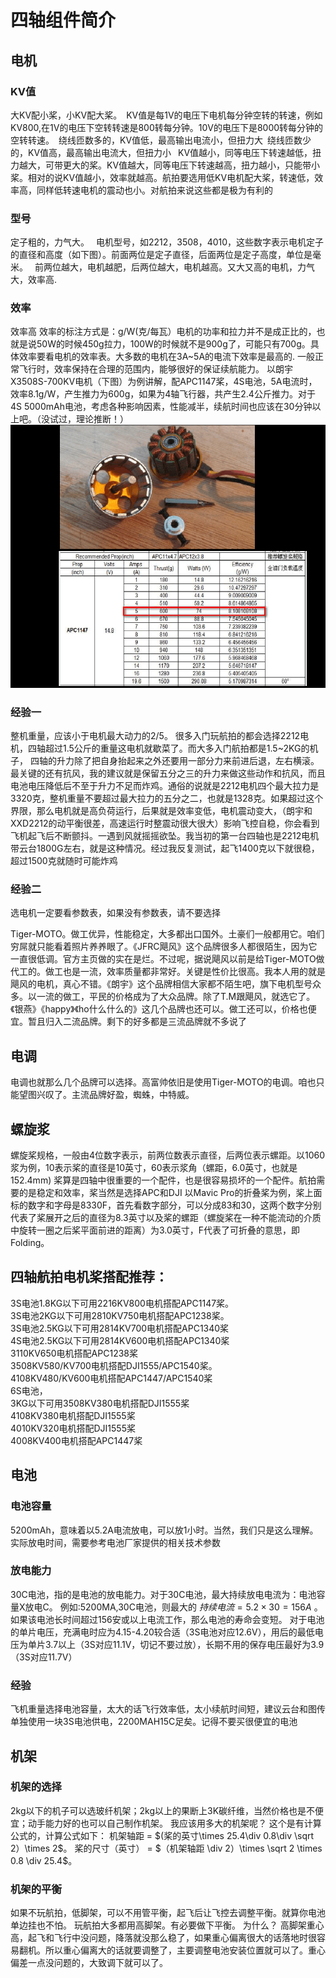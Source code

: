 # 四轴组件简介
##  电机
### KV值 
大KV配小桨，小KV配大桨。 KV值是每1V的电压下电机每分钟空转的转速，例如KV800,在1V的电压下空转转速是800转每分钟。10V的电压下是8000转每分钟的空转转速。 绕线匝数多的，KV值低，最高输出电流小，但扭力大 绕线匝数少的，KV值高，最高输出电流大，但扭力小 
KV值越小，同等电压下转速越低，扭力越大，可带更大的桨。KV值越大，同等电压下转速越高，扭力越小，只能带小桨。相对的说KV值越小，效率就越高。航拍要选用低KV电机配大桨，转速低，效率高，同样低转速电机的震动也小。对航拍来说这些都是极为有利的

### 型号 
定子粗的，力气大。 
电机型号，如2212，3508，4010，这些数字表示电机定子的直径和高度（如下图）。前面两位是定子直径，后面两位是定子高度，单位是毫米。 
前两位越大，电机越肥，后两位越大，电机越高。又大又高的电机，力气大，效率高.

### 效率 
效率高 效率的标注方式是：g/W(克/每瓦）电机的功率和拉力并不是成正比的，也就是说50W的时候450g拉力，100W的时候就不是900g了，可能只有700g。具体效率要看电机的效率表。大多数的电机在3A~5A的电流下效率是最高的.
       一般正常飞行时，效率保持在合理的范围内，能够很好的保证续航能力。 以朗宇X3508S-700KV电机（下图）为例讲解，配APC1147桨，4S电池，5A电流时，效率8.1g/W，产生推力为600g，如果为4轴飞行器，共产生2.4公斤推力。对于4S 5000mAh电池，考虑各种影响因素，性能减半，续航时间也应该在30分钟以上吧。（没试过，理论推断！）
![](_v_images/20190407204016453_28171.png)

### 经验一
整机重量，应该小于电机最大动力的2/5。 很多入门玩航拍的都会选择2212电机，四轴超过1.5公斤的重量这电机就歇菜了。而大多入门航拍都是1.5~2KG的机子， 
四轴的升力除了把自身抬起来之外还要用一部分力来前进后退，左右横滚。最关键的还有抗风，我的建议就是保留五分之三的升力来做这些动作和抗风，而且电池电压降低后不至于升力不足而炸鸡。通俗的说就是2212电机四个最大拉力是3320克，整机重量不要超过最大拉力的五分之二，也就是1328克。如果超过这个界限，那么电机就是高负荷运行，后果就是效率变低，电机震动变大，（朗宇和XXD2212的动平衡很差，高速运行时整震动很大很大）影响飞控自稳，你会看到飞机起飞后不断颤抖。一遇到风就摇摇欲坠。我当初的第一台四轴也是2212电机带云台1800G左右，就是这种情况。经过我反复测试，起飞1400克以下就很稳，超过1500克就随时可能炸鸡

### 经验二
选电机一定要看参数表，如果没有参数表，请不要选择

Tiger-MOTO。做工优异，性能稳定，大多都出口国外。土豪们一般都用它。咱们穷屌就只能看着照片养养眼了。《JFRC飓风》这个品牌很多人都很陌生，因为它一直很低调。官方主页做的实在是烂。不过呢，据说飓风以前是给Tiger-MOTO做代工的。做工也是一流，效率质量都非常好。关键是性价比很高。我本人用的就是飓风的电机，真心不错。《朗宇》这个品牌相信大家都不陌生吧，旗下电机型号众多。以一流的做工，平民的价格成为了大众品牌。除了T.M跟飓风，就选它了。《银燕》《happy》《ho什么什么的》这几个品牌也还可以。做工还可以，价格也便宜。暂且归入二流品牌。剩下的好多都是三流品牌就不多说了

## 电调 
电调也就那么几个品牌可以选择。高富帅依旧是使用Tiger-MOTO的电调。咱也只能望图兴叹了。主流品牌好盈，蜘蛛，中特威。

## 螺旋浆
 螺旋桨规格，一般由4位数字表示，前两位数表示直径，后两位表示螺距。以1060浆为例，10表示桨的直径是10英寸，60表示浆角（螺距，6.0英寸，也就是152.4mm)
 桨算是四轴中很重要的一个配件，也是很容易损坏的一个配件。航拍需要的是稳定和效率，桨当然是选择APC和DJI
以Mavic Pro的折叠桨为例，桨上面标的数字和字母是8330F，首先看数字部分，可以分成83和30，这两个数字分别代表了桨展开之后的直径为8.3英寸以及桨的螺距（螺旋桨在一种不能流动的介质中旋转一圈之后桨平面前进的距离）为3.0英寸，F代表了可折叠的意思，即Folding。

## 四轴航拍电机桨搭配推荐：
3S电池1.8KG以下可用2216KV800电机搭配APC1147桨。  
3S电池2KG以下可用2810KV750电机搭配APC1238桨。  
3S电池2.5KG以下可用2814KV700电机搭配APC1340桨   
4S电池2.5KG以下可用2814KV600电机搭配APC1340桨   
3110KV650电机搭配APC1238桨  
3508KV580/KV700电机搭配DJI1555/APC1540桨。  
4108KV480/KV600电机搭配APC1447/APC1540桨   
6S电池，  
3KG以下可用3508KV380电机搭配DJI1555桨  
4108KV380电机搭配DJI1555桨   
4010KV320电机搭配DJI1555桨  
4008KV400电机搭配APC1447桨  


## 电池 
### 电池容量
5200mAh，意味着以5.2A电流放电，可以放1小时。当然，我们只是这么理解。实际放电时间，需要参考电池厂家提供的相关技术参数
### 放电能力
30C电池，指的是电池的放电能力。对于30C电池，最大持续放电电流为：电池容量X放电C。 例如:5200MA,30C电池，则最大的  $持续电流=5.2 \times 30=156A$ 。 如果该电池长时间超过156安或以上电流工作，那么电池的寿命会变短。 对于电池的单片电压，充满电时应为4.15-4.20较合适（3S电池对应12.6V），用后的最低电压为单片3.7以上（3S对应11.1V，切记不要过放），长期不用的保存电压最好为3.9（3S对应11.7V）
### 经验
飞机重量选择电池容量，太大的话飞行效率低，太小续航时间短，建议云台和图传单独使用一块3S电池供电，2200MAH15C足矣。记得不要买很便宜的电池

## 机架
### 机架的选择
   2kg以下的机子可以选玻纤机架；2kg以上的果断上3K碳纤维，当然价格也是不便宜；动手能力好的也可以自己制作机架。 
我应该用多大的机架呢？ 
    这个是有计算公式的，计算公式如下： 
    机架轴距 = $(桨的英寸\times 25.4\div 0.8\div \sqrt 2）\times 2$。 
    桨的尺寸（英寸） = $（机架轴距 \div 2）\times \sqrt 2 \times 0.8 \div 25.4$。

### 机架的平衡
如果不玩航拍，低脚架，可以不用管平衡，起飞后让飞控去调整平衡。就算你电池单边挂也不怕。 玩航拍大多都用高脚架。有必要做下平衡。 为什么？ 高脚架重心高，起飞和飞行中没问题，降落就没那么稳了，如果重心偏离很大的话落地时很容易翻机。所以重心偏离大的话就要调整了，主要调整电池安装位置就可以了。重心偏差一点没问题的，大致调下就可以了。